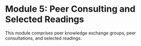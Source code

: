 # Module 5: Peer Consulting and Selected Readings

This module comprises peer knowledge exchange groups, peer consultations, and selected readings.

